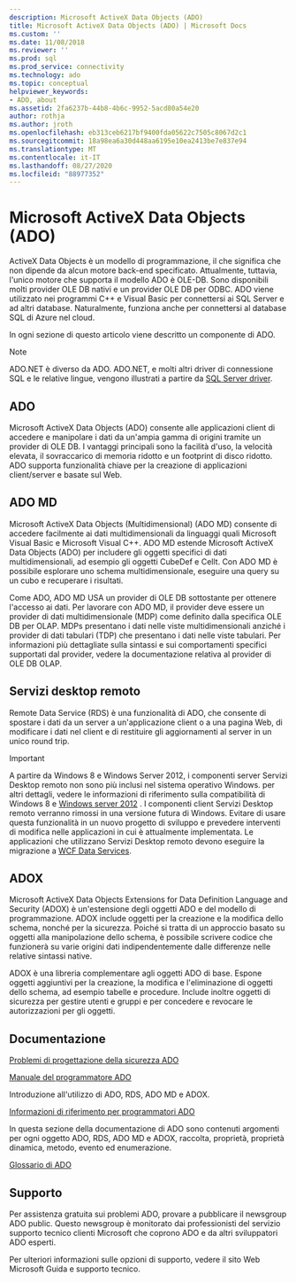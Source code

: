 ```yaml
---
description: Microsoft ActiveX Data Objects (ADO)
title: Microsoft ActiveX Data Objects (ADO) | Microsoft Docs
ms.custom: ''
ms.date: 11/08/2018
ms.reviewer: ''
ms.prod: sql
ms.prod_service: connectivity
ms.technology: ado
ms.topic: conceptual
helpviewer_keywords:
- ADO, about
ms.assetid: 2fa6237b-44b8-4b6c-9952-5acd80a54e20
author: rothja
ms.author: jroth
ms.openlocfilehash: eb313ceb6217bf9400fda05622c7505c8067d2c1
ms.sourcegitcommit: 18a98ea6a30d448aa6195e10ea2413be7e837e94
ms.translationtype: MT
ms.contentlocale: it-IT
ms.lasthandoff: 08/27/2020
ms.locfileid: "88977352"
---
```

# <a name="microsoft-activex-data-objects-ado"></a>Microsoft ActiveX Data Objects (ADO)

ActiveX Data Objects è un modello di programmazione, il che significa che non dipende da alcun motore back-end specificato. Attualmente, tuttavia, l'unico motore che supporta il modello ADO è OLE-DB. Sono disponibili molti provider OLE DB nativi e un provider OLE DB per ODBC. ADO viene utilizzato nei programmi C++ e Visual Basic per connettersi ai SQL Server e ad altri database. Naturalmente, funziona anche per connettersi al database SQL di Azure nel cloud.

In ogni sezione di questo articolo viene descritto un componente di ADO.

> [!NOTE]
> ADO.NET è diverso da ADO. ADO.NET, e molti altri driver di connessione SQL e le relative lingue, vengono illustrati a partire da [SQL Server driver](../connect/sql-connection-libraries.md).

  
## <a name="ado"></a>ADO  
 Microsoft ActiveX Data Objects (ADO) consente alle applicazioni client di accedere e manipolare i dati da un'ampia gamma di origini tramite un provider di OLE DB. I vantaggi principali sono la facilità d'uso, la velocità elevata, il sovraccarico di memoria ridotto e un footprint di disco ridotto. ADO supporta funzionalità chiave per la creazione di applicazioni client/server e basate sul Web.  
  
## <a name="ado-md"></a>ADO MD  
 Microsoft ActiveX Data Objects (Multidimensional) (ADO MD) consente di accedere facilmente ai dati multidimensionali da linguaggi quali Microsoft Visual Basic e Microsoft Visual C++. ADO MD estende Microsoft ActiveX Data Objects (ADO) per includere gli oggetti specifici di dati multidimensionali, ad esempio gli oggetti CubeDef e Cellt. Con ADO MD è possibile esplorare uno schema multidimensionale, eseguire una query su un cubo e recuperare i risultati.  
  
 Come ADO, ADO MD USA un provider di OLE DB sottostante per ottenere l'accesso ai dati. Per lavorare con ADO MD, il provider deve essere un provider di dati multidimensionale (MDP) come definito dalla specifica OLE DB per OLAP. MDPs presentano i dati nelle viste multidimensionali anziché i provider di dati tabulari (TDP) che presentano i dati nelle viste tabulari. Per informazioni più dettagliate sulla sintassi e sui comportamenti specifici supportati dal provider, vedere la documentazione relativa al provider di OLE DB OLAP.  
  
## <a name="rds"></a>Servizi desktop remoto  
 Remote Data Service (RDS) è una funzionalità di ADO, che consente di spostare i dati da un server a un'applicazione client o a una pagina Web, di modificare i dati nel client e di restituire gli aggiornamenti al server in un unico round trip.  
  
> [!IMPORTANT]
>  A partire da Windows 8 e Windows Server 2012, i componenti server Servizi Desktop remoto non sono più inclusi nel sistema operativo Windows. per altri dettagli, vedere le informazioni di riferimento sulla compatibilità di Windows 8 e [Windows server 2012](https://www.microsoft.com/download/details.aspx?id=27416) . I componenti client Servizi Desktop remoto verranno rimossi in una versione futura di Windows. Evitare di usare questa funzionalità in un nuovo progetto di sviluppo e prevedere interventi di modifica nelle applicazioni in cui è attualmente implementata. Le applicazioni che utilizzano Servizi Desktop remoto devono eseguire la migrazione a  [WCF Data Services](https://go.microsoft.com/fwlink/?LinkId=199565).  
  
## <a name="adox"></a>ADOX  
 Microsoft ActiveX Data Objects Extensions for Data Definition Language and Security (ADOX) è un'estensione degli oggetti ADO e del modello di programmazione. ADOX include oggetti per la creazione e la modifica dello schema, nonché per la sicurezza. Poiché si tratta di un approccio basato su oggetti alla manipolazione dello schema, è possibile scrivere codice che funzionerà su varie origini dati indipendentemente dalle differenze nelle relative sintassi native.  
  
 ADOX è una libreria complementare agli oggetti ADO di base. Espone oggetti aggiuntivi per la creazione, la modifica e l'eliminazione di oggetti dello schema, ad esempio tabelle e procedure. Include inoltre oggetti di sicurezza per gestire utenti e gruppi e per concedere e revocare le autorizzazioni per gli oggetti.  
  
## <a name="documentation"></a>Documentazione  
 [Problemi di progettazione della sicurezza ADO](./guide/ado-security-design-issues.md)  
  
 [Manuale del programmatore ADO](./guide/ado-programmer-s-guide.md)  
  
 Introduzione all'utilizzo di ADO, RDS, ADO MD e ADOX.  
  
 [Informazioni di riferimento per programmatori ADO](./reference/ado-programmer-s-reference.md)  
  
 In questa sezione della documentazione di ADO sono contenuti argomenti per ogni oggetto ADO, RDS, ADO MD e ADOX, raccolta, proprietà, proprietà dinamica, metodo, evento ed enumerazione.  
  
 [Glossario di ADO](./ado-glossary.md)  
  
## <a name="support"></a>Supporto  
 Per assistenza gratuita sui problemi ADO, provare a pubblicare il newsgroup ADO public. Questo newsgroup è monitorato dai professionisti del servizio supporto tecnico clienti Microsoft che coprono ADO e da altri sviluppatori ADO esperti.  
  
 Per ulteriori informazioni sulle opzioni di supporto, vedere il sito Web Microsoft Guida e supporto tecnico.